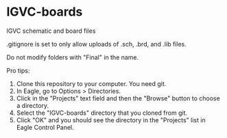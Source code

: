 # IGVC-boards
IGVC schematic and board files

.gitignore is set to only allow uploads of .sch, .brd, and .lib files.

Do not modify folders with "Final" in the name.

Pro tips:
1. Clone this repository to your computer. You need git.
2. In Eagle, go to Options > Directories.
3. Click in the "Projects" text field and then the "Browse" button to choose a directory.
4. Select the "IGVC-boards" directory that you cloned from git.
5. Click "OK" and you should see the directory in the "Projects" list in Eagle Control Panel.
